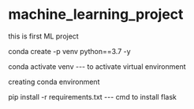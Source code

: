 # machine_learning_project
this is first ML project

conda create -p venv python==3.7 -y

conda activate venv --- to activate virtual environment


creating conda environment

pip install -r requirements.txt --- cmd to install flask